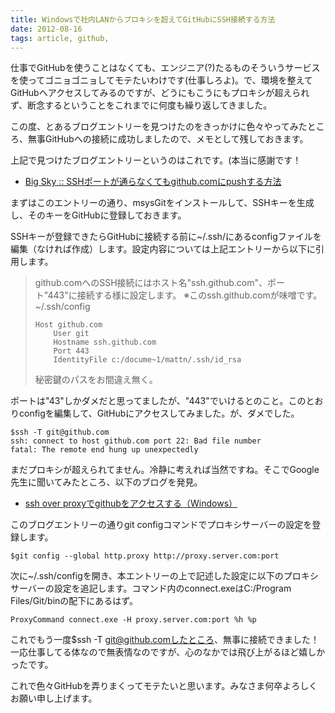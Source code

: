 ```yaml
---
title: Windowsで社内LANからプロキシを超えてGitHubにSSH接続する方法
date: 2012-08-16
tags: article, github,
---
```

仕事でGitHubを使うことはなくても、エンジニア(?)たるものそういうサービスを使ってゴニョゴニョしてモテたいわけです(仕事しろよ)。で、環境を整えてGitHubへアクセスしてみるのですが、どうにもこうにもプロキシが超えられず、断念するということをこれまでに何度も繰り返してきました。

この度、とあるブログエントリーを見つけたのをきっかけに色々やってみたところ、無事GitHubへの接続に成功しましたので、メモとして残しておきます。

<!--more-->

上記で見つけたブログエントリーというのはこれです。(本当に感謝です！

<ul>
<li><a href="http://mattn.kaoriya.net/software/20081029172540.htm">Big Sky :: SSHポートが通らなくてもgithub.comにpushする方法</a></li>
</ul>

まずはこのエントリーの通り、msysGitをインストールして、SSHキーを生成し、そのキーをGitHubに登録しておきます。

SSHキーが登録できたらGitHubに接続する前に~/.ssh/にあるconfigファイルを編集（なければ作成）します。設定内容については上記エントリーから以下に引用します。

<blockquote>
github.comへのSSH接続にはホスト名"ssh.github.com"、ポート"443"に接続する様に設定します。
※このssh.github.comが味噌です。
~/.ssh/config
<pre>
<code class="language-sh">Host github.com
    User git
    Hostname ssh.github.com
    Port 443
    IdentityFile c:/docume~1/mattn/.ssh/id_rsa</code>
</pre>
秘密鍵のパスをお間違え無く。
</blockquote>

ポートは"43"しかダメだと思ってましたが、"443"でいけるとのこと。このとおりconfigを編集して、GitHubにアクセスしてみました。が、ダメでした。

<pre>
<code class="language-sh">$ssh -T git@github.com
ssh: connect to host github.com port 22: Bad file number
fatal: The remote end hung up unexpectedly</code>
</pre>

まだプロキシが超えられてません。冷静に考えれば当然ですね。そこでGoogle先生に聞いてみたところ、以下のブログを発見。

<ul>
<li><a href="http://luozengbin.blogspot.jp/2011/07/ssh-over-proxygithubwindows.html">ssh over proxyでgithubをアクセスする（Windows）</a></li>
</ul>

このブログエントリーの通りgit configコマンドでプロキシサーバーの設定を登録します。

<pre>
<code class="language-sh">$git config --global http.proxy http://proxy.server.com:port</code>
</pre>

次に~/.ssh/configを開き、本エントリーの上で記述した設定に以下のプロキシサーバーの設定を追記します。コマンド内のconnect.exeはC:/Program Files/Git/binの配下にあるはず。

<pre>
<code class="language-sh">ProxyCommand connect.exe -H proxy.server.com:port %h %p</code>
</pre>

これでもう一度$ssh -T git@github.comしたところ、無事に接続できました！一応仕事してる体なので無表情なのですが、心のなかでは飛び上がるほど嬉しかったです。

これで色々GitHubを弄りまくってモテたいと思います。みなさま何卒よろしくお願い申し上げます。